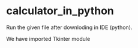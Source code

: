 # calculator_in_python

Run the given file after downloding in IDE (python).

We have imported Tkinter module
